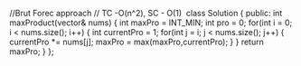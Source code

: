 //Brut Forec approach
// TC -O(n^2), SC - O(1)
​
class Solution {
public:
int maxProduct(vector<int>& nums)
{
int maxPro = INT_MIN;
int pro = 0;
for(int i = 0; i < nums.size(); i++)
{
int currentPro = 1;
for(int j = i; j < nums.size(); j++)
{
currentPro *= nums[j];
maxPro = max(maxPro,currentPro);
}
}
return maxPro;
}
};